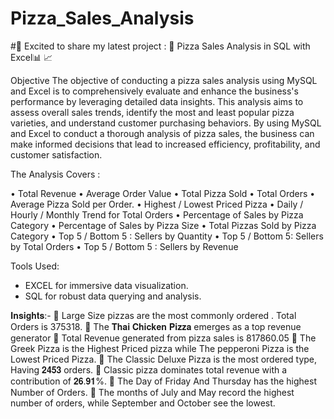 # Pizza_Sales_Analysis
#🚀 Excited to share my latest project : 🍕 Pizza Sales Analysis in SQL with Excel📊 📈

Objective
The objective of conducting a pizza sales analysis using MySQL and Excel is to comprehensively evaluate and enhance the business's performance by leveraging detailed data insights. This analysis aims to assess overall sales trends, identify the most and least popular pizza varieties, and understand customer purchasing behaviors. By using MySQL and Excel to conduct a thorough analysis of pizza sales, the business can make informed decisions that lead to increased efficiency, profitability, and customer satisfaction.

The Analysis Covers :

•	Total Revenue
•	Average  Order Value
•	Total Pizza Sold
•	Total Orders
•	Average  Pizza  Sold per  Order.
•	Highest  / Lowest Priced  Pizza
•	Daily / Hourly / Monthly Trend for Total Orders
•	Percentage of Sales by Pizza Category
•	Percentage of Sales by Pizza Size
•	Total Pizzas Sold by Pizza Category
•	Top 5 / Bottom 5 : Sellers by Quantity
•	Top 5 / Bottom 5: Sellers by Total Orders
•	Top 5 / Bottom 5 : Sellers by Revenue

Tools Used:

- EXCEL for immersive data visualization.
- SQL for robust data querying and analysis.
  
𝐈𝐧𝐬𝐢𝐠𝐡𝐭𝐬:-
🍕 Large Size pizzas are the most commonly ordered . Total Orders is 375318.
🍕 The 𝐓𝐡𝐚𝐢 𝐂𝐡𝐢𝐜𝐤𝐞𝐧 𝐏𝐢𝐳𝐳𝐚 emerges as a top revenue generator
🍕 Total Revenue generated from pizza sales is 817860.05
🍕 The Greek Pizza is the Highest Priced pizza while The pepperoni Pizza is the Lowest Priced Pizza.
🍕 The Classic Deluxe Pizza is the most ordered type, Having 𝟐𝟒𝟓𝟑 orders.
🍕 Classic pizza dominates total revenue with a contribution of 𝟐𝟔.𝟗𝟏%.
🍕 The Day of Friday And Thursday has the highest Number of Orders.
🍕 The months of July and May record the highest number of orders,  while September and October see the lowest. 
